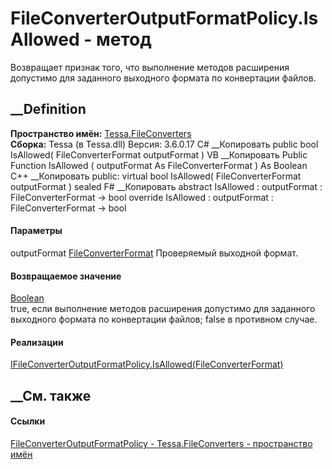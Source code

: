 # FileConverterOutputFormatPolicy.IsAllowed - метод
Возвращает признак того, что выполнение методов расширения допустимо для
заданного выходного формата по конвертации файлов.
##  __Definition
 **Пространство имён:** [Tessa.FileConverters](N_Tessa_FileConverters.htm)  
 **Сборка:** Tessa (в Tessa.dll) Версия: 3.6.0.17
C# __Копировать
     public bool IsAllowed(
    	FileConverterFormat outputFormat
    )
VB __Копировать
     Public Function IsAllowed ( 
    	outputFormat As FileConverterFormat
    ) As Boolean
C++ __Копировать
     public:
    virtual bool IsAllowed(
    	FileConverterFormat outputFormat
    ) sealed
F# __Копировать
     abstract IsAllowed : 
            outputFormat : FileConverterFormat -> bool 
    override IsAllowed : 
            outputFormat : FileConverterFormat -> bool 
#### Параметры
outputFormat
[FileConverterFormat](T_Tessa_FileConverters_FileConverterFormat.htm)
    Проверяемый выходной формат.
#### Возвращаемое значение
[Boolean](https://learn.microsoft.com/dotnet/api/system.boolean)  
true, если выполнение методов расширения допустимо для заданного выходного
формата по конвертации файлов; false в противном случае.
#### Реализации
[IFileConverterOutputFormatPolicy.IsAllowed(FileConverterFormat)](M_Tessa_FileConverters_IFileConverterOutputFormatPolicy_IsAllowed.htm)  
##  __См. также
#### Ссылки
[FileConverterOutputFormatPolicy -
](T_Tessa_FileConverters_FileConverterOutputFormatPolicy.htm)
[Tessa.FileConverters - пространство имён](N_Tessa_FileConverters.htm)
